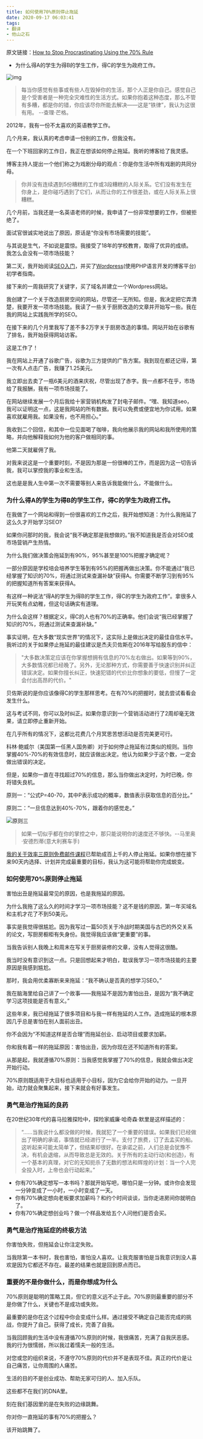 ```yaml
---
title: 如何使用70%原则停止拖延
date: 2020-09-17 06:03:41
tags:
- 翻译
- 他山之石
---
```


原文链接：[How to Stop Procrastinating Using the 70% Rule](https://medium.com/@ctaylormpearson/how-to-stop-procrastinating-using-the-70-rule-f2f79c87c380)

- 为什么得A的学生为得B的学生工作，得C的学生为政府工作。

![img](http://cms.bcode.cc/uploads/medium_1_d_Q0_EM_Iizo_K3_Vd_Q_Edb75_M_Mw_bbcd55bba7.jpg)
> 每当你感觉有些事或有些人在毁掉你的生活，那个人正是你自己。感觉自己是个受害者是一种完全灾难性的生活方式。如果你抱着这种态度，那么不管有多糟，都是你的错，你应该尽你所能去解决——这是“铁律”，我认为这很有用。 --查理·芒格。

2012年，我有一份不太喜欢的英语教学工作。

几个月来，我认真的考虑申请一份别的工作，但我没有。

在一个下班回家的工作日，我正在想该如何停止拖延。我听的博客给了我灵感。

博客主持人提出一个他们称之为戏剧分母的观点：你是你生活中所有戏剧的共同分母。

> 你并没有连续遇到5份糟糕的工作或3段糟糕的人际关系。它们没有发生在你身上，是你碰巧遇到了它们，从而让你的工作很差劲，或在人际关系上很糟糕。

几个月前，当我还是一名英语老师的时候，我申请了一份非常想要的工作，但被拒绝了。

面试官很诚实地说出了原因，原话是“你没有市场需要的技能”。

与其说是生气，不如说是震惊。我接受了18年的学校教育，取得了优异的成绩。我怎么会没有一项市场技能？

第二天，我开始阅读[SEO入门](https://moz.com/beginners-guide-to-seo)，并买了[Wordpress](https://cn.wordpress.org/)(使用PHP语言开发的博客平台)初学者指南。

接下来的一周我研究了关键字，买了域名并建立一个Wordpress网站。

我创建了一个关于改造厨房空间的网站，尽管还一无所知。但是，我决定把它弄清楚，我要开发一项市场技能。我读了一些关于厨房改造的文章并开始写一些。我在我的网站上实践我所学的SEO。

在接下来的几个月里我写了差不多2万字关于厨房改造的事情。网站开始在谷歌有了排名，我开始获得网站访客。

这是工作了！

我在网站上开通了谷歌广告，谷歌为三方提供的广告方案。我到现在都还记得，第一次有人点击广告，我赚了1.25美元。

我立即出去卖了一瓶6美元的酒来庆祝，尽管出现了赤字。我一点都不在乎，市场给了我报酬，我有一项市场技能了。

在网站继续发展一个月后我给十家营销机构发了封电子邮件。“嘿、我知道seo，我可以证明这一点，这是我网站的所有数据。我可以免费或便宜地为你试用。如果喜欢就雇用我。如果没有，也不用担心。”

我收到二个回信，和其中一位见面喝了咖啡，我向他展示我的网站和我所使用的策略，并向他解释我如何为他的客户做相同的事。

他第二天就雇佣了我。

对我来说这是一个重要时刻，不是因为那是一份很棒的工作，而是因为这一切告诉我，我可以掌控我的事业和生活。

这也是是我人生中第一次不需要等别人来告诉我能做什么，不能做什么。

### 为什么得A的学生为得B的学生工作，得C的学生为政府工作。

在我做了一个网站和得到一份很喜欢的工作之后，我开始想知道：为什么我拖延了这么久才开始学习SEO?

如果你问那时的我，我会说“我不确定那是我想做的。”我不知道我是否会对SEO或市场营销产生热情。

为什么我们做决策会拖延到有90%，95%甚至是100%把握才确定呢？

一部分原因是学校培会培养学生等到有95%的把握再做出决策。你不能通过“我已经掌握了知识的70%，将通过测试来查漏补缺”获得A。你需要不断学习到有95%的把握知道所有答案来获得A。

有这样一种说法“得A的学生为得B的学生工作，得C的学生为政府工作”。拿很多人开玩笑有点幼稚，但这句话确实有道理。

为什么会这样？根据定义，得C的人也有70%的正确率。他们会说“我已经掌握了知识的70%，将通过测试来查漏补缺。”

事实证明，在大多数“现实世界”的情况下，这实际上是做出决定的最佳自信水平。我听过的关于如果停止拖延的最佳建议是杰夫贝佐斯在2016年写给股东的信中：

> "大多数决策定应该在你掌握想拥有信息的70%左右做出。如果等到90%，大多数情况都已经晚了。另外，无论那种方式，你需要善于快速识别并纠正错误决定。如果你擅长纠正，快速犯错的代价比你想象的要低，但慢了一定会付出高昂的代价。"

贝佐斯说的是你应该像得C的学生那样思考。在有70%的把握时，就去尝试看看会发生什么。

这与考试不同，你可以及时纠正。如果你意识到一个营销活动进行了2周却毫无效果，请立即停止重新开始。

在几乎所有的情况下，这都比花费几个月冥思苦想活动是否完美更可行。

科林·鲍威尔（美国第一任黑人国务卿）对于如何停止拖延有过类似的规则。当你掌握40%-70%的有效信息时，就应该做出决定。他认为如果少于这个数，一定会做出错误的决定。

但是，如果你一直在寻找超过70%的信息，那么当你做出决定时，为时已晚，你将错失良机。

原则一：“公式P=40-70，其中P表示成功的概率，数值表示获取信息的百分比。”

原则二：“一旦信息达到40%-70%，跟着你的感觉走。”

![原则三](http://cms.bcode.cc/uploads/medium_0_Z0dg_Rxhd_T7_Bmb_AZ_1a948f4ae5.png)

> 如果一切似乎都在你的掌控之中，那只能说明你的速度还不够快。--马里奥·安德烈蒂(意大利赛车手)

[我的关于效率三原则免费邮件课程](https://taylorpearson.me/freetee/)已帮助成百上千的人停止拖延。如果你想在接下来90天内选择、计划并完成最重要的目标，我认为这可能将帮助你完成蜕变。

### 如何使用70%原则停止拖延

害怕出丑是拖延最常见的原因，也是我拖延的原因。

为什么我拖了这么久的时间才学习一项市场技能？这不是钱的原因，第一年买域名和主机才花了不到50美元。

事实是我觉得很尴尬。因为我写过一篇50页关于冷战时期美国与古巴的外交关系的论文，写厨房橱柜有失身份。我觉得我应该做“更重要”的事。

当我告诉别人我晚上和周末在写关于厨房装修的文章，没有人觉得这很酷。

我当时没有意识到这一点。只是回想起来才明白，耽误我学习一项市场技能的主要原因是我感到尴尬。

那时，我会用优柔寡断来来拖延：“我不确认是否真的想学习SEO。”

我在脑海里给自己讲了一个故事——我拖延不是因为害怕出丑，是因为“我不确定学习这项技能是否有意义。”

这些年来，我已经拖延了很多项目和与我一样有拖延的人工作。造成拖延的根本原因几乎总是害怕在别人面前出丑。

你不会因为“不知道这样是否合理”而拖延创业、启动项目或要求加薪。

你和我有着一样的拖延原因：害怕出丑，因为你现在还不知道所有的答案。

从那是起，我就遵循70%原则：当我感觉我掌握了70%的信息，我就会做出决定开始行动。

70%原则既适用于大目标也适用于小目标，因为它会给你开始的动力。一旦开始，动力就会聚集起来，接下来就会有好事发生。

### 勇气是治疗拖延的良药

在20世纪30年代的喜马拉雅探险中，探险家威廉·哈奇森·默里是这样描述的：

> “……当我说什么都没做的时候，我就犯了一个重要的错误。如果我们已经做出了明确的承诺，事情就已经进行了一半。支付了旅费，订了去孟买的船。这听起来可能太简单了，但结果却很好。在承诺之前，人们总是会犹豫不决，有机会退缩，从而导致总是无效的。关于所有的主动行动(和创造)，有一个基本的真理，对它的无知扼杀了无数的想法和辉煌的计划：当一个人完全投入时，上帝也会行动起来。”

* 你有70%确定想写一本书吗？那就开始写吧，哪怕只是一分钟。或许你会发现一分钟变成了一小时，一小时变成了一天。
* 你有70%确定想向老板要求加薪吗？和约个时间谈谈，当你走进房间你就明白了。
* 你有70%确定想创业吗？做一个样品发给五个人问他们是否会买。

### 勇气是治疗拖延症的终极方法

你害怕失败，但拖延会让你注定失败。

当我除第一本书时，我也害怕，害怕没人喜欢。让我克服害怕是当我意识到没人喜欢是因为它都还不存在。最差的结果也就是回到原点而已。

### 重要的不是你做什么，而是你想成为什么

70%原则是聪明的策略工具，但它的意义远不止于此。70%原则最重要的部分不是你做了什么，关键也不是成功或失败。

最重要的是你在这个过程中你会变成什么样。通过接受不确定自己能否完成的挑战，你提升了自己。获得了成长，完善了自我。

当我回顾我的生活中没有遵循70%原则的时候，我很痛苦，充满了自我厌恶感。我的行为很懦弱，所以我过着懦夫一般的生活。

对您或您的组织来说，不遵守70%原则的代价并不是表现不佳。真正的代价是让自己痛苦，让你周围的人痛苦。

生活的目的不是创业成功、帮助无家可归的人、加入乐队。

这些都不在我们的DNA里。

刻在我们基因里的是在失败的边缘跳舞。

你对你一直拖延的事有70%的把握么？

该开始跳舞了。